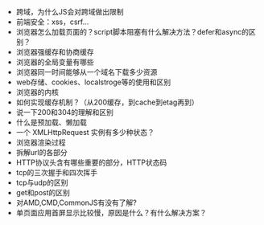 * 跨域，为什么JS会对跨域做出限制
* 前端安全：xss，csrf...
* 浏览器怎么加载页面的？script脚本阻塞有什么解决方法？defer和async的区别？
* 浏览器强缓存和协商缓存
* 浏览器的全局变量有哪些
* 浏览器同一时间能够从一个域名下载多少资源
* web存储、cookies、localstroge等的使用和区别
* 浏览器的内核
* 如何实现缓存机制？（从200缓存，到cache到etag再到）
* 说一下200和304的理解和区别
* 什么是预加载、懒加载
* 一个 XMLHttpRequest 实例有多少种状态？
* 浏览器渲染过程
* 拆解url的各部分
* HTTP协议头含有哪些重要的部分，HTTP状态码
* tcp的三次握手和四次挥手
* tcp与udp的区别
* get和post的区别
* 对AMD,CMD,CommonJS有没有了解?
* 单页面应用首屏显示比较慢，原因是什么？有什么解决方案？